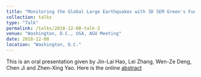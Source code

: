 ```yaml
---
title: "Monitoring the Global Large Earthquakes with 3D SEM Green's Functions, Part III: Slip history of 2017 Mexico Mw8.2 and 2018 Alaska Mw7.9 Earthquakes"
collection: talks
type: "Talk"
permalink: /talks/2018-12-08-talk-2
venue: "Washington, D.C., USA, AGU Meeting"
date: 2018-12-08
location: "Washington, D.C."
---
```


This is an oral presentation given by Jin-Lai Hao, Lei Zhang, Wen-Ze Deng, Chen Ji and Zhen-Xing Yao. Here is the online [abstract](https://ui.adsabs.harvard.edu/abs/2018AGUFM.S31F0579H/abstract)
